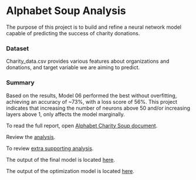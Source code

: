 # Alphabet Soup Analysis

The purpose of this project is to build and refine a neural network model capable of predicting the success of charity donations.

### Dataset

Charity_data.csv provides various features about organizations and donations, and target variable we are aiming to predict.

### Summary

Based on the results, Model 06 performed the best without overfitting, achieving an accuracy of ~73%, with a loss score of 56%. This project indicates that increasing the number of neurons above 50 and/or increasing layers above 1, only affects the model marginally.


To read the full report, open [Alphabet Charity Soup document](alphabet_soup_analysis.pdf).

Review the [analysis](AlphabetSoupCharity.ipynb).

To review [extra supporting analysis](AlphabetSoupCharity_Optimization.ipynb).

The output of the final model is located [here](Output/AlphabetSoupCharity.h5).

The output of the optimization model is located [here](Output/AlphabetSoupCharity_Optimization.h5).


